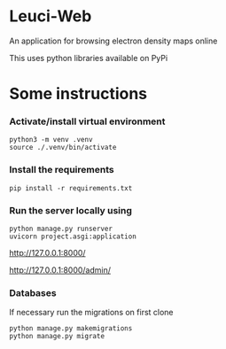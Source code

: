 
# Leuci-Web
An application for browsing electron density maps online

This uses python libraries available on PyPi

# Some instructions
### Activate/install virtual environment
```
python3 -m venv .venv
source ./.venv/bin/activate
```
### Install the requirements
```
pip install -r requirements.txt
```
### Run the server locally using
```
python manage.py runserver
uvicorn project.asgi:application

```
http://127.0.0.1:8000/

http://127.0.0.1:8000/admin/

### Databases
If necessary run the migrations on first clone
```
python manage.py makemigrations
python manage.py migrate
```



